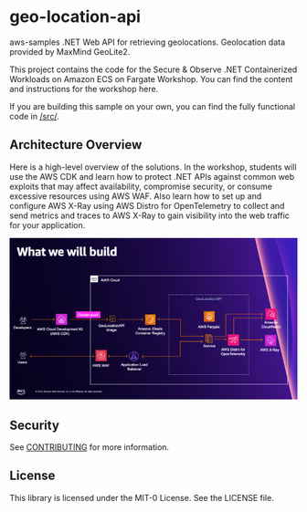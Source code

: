# geo-location-api
aws-samples .NET Web API for retrieving geolocations. Geolocation data provided by MaxMind GeoLite2.

This project contains the code for the Secure & Observe .NET Containerized Workloads on Amazon ECS on Fargate Workshop. You can find the content and instructions for the workshop here.

If you are building this sample on your own, you can find the fully functional code in [/src/](/src/). 

## Architecture Overview

Here is a high-level overview of the solutions. In the workshop, students will use the AWS CDK and learn how to protect .NET APIs against common web exploits that may affect availability, compromise security, or consume excessive resources using AWS WAF. Also learn how to set up and configure AWS X-Ray using AWS Distro for OpenTelemetry to collect and send metrics and traces to AWS X-Ray to gain visibility into the web traffic for your application.

![ws-architecture](/resources/ws-architecture.png)


## Security

See [CONTRIBUTING](CONTRIBUTING.md#security-issue-notifications) for more information.

## License

This library is licensed under the MIT-0 License. See the LICENSE file.

